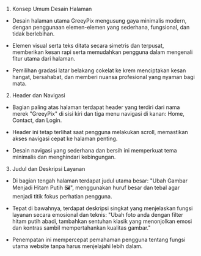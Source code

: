 1. Konsep Umum Desain Halaman
-	Desain halaman utama GreeyPix mengusung gaya minimalis modern, dengan penggunaan elemen-elemen yang sederhana, fungsional, dan tidak berlebihan.

-	Elemen visual serta teks ditata secara simetris dan terpusat, memberikan kesan rapi serta memudahkan pengguna dalam mengenali fitur utama dari halaman.

-	Pemilihan gradasi latar belakang cokelat ke krem menciptakan kesan hangat, bersahabat, dan memberi nuansa profesional yang nyaman bagi mata.

2. Header dan Navigasi
- Bagian paling atas halaman terdapat header yang terdiri dari nama merek "GreeyPix" di sisi kiri dan tiga menu navigasi di kanan: Home, Contact, dan Login.

- Header ini tetap terlihat saat pengguna melakukan scroll, memastikan akses navigasi cepat ke halaman penting.

- Desain navigasi yang sederhana dan bersih ini memperkuat tema minimalis dan menghindari kebingungan.

3. Judul dan Deskripsi Layanan
- Di bagian tengah halaman terdapat judul utama besar:
"Ubah Gambar Menjadi Hitam Putih 🖼️", menggunakan huruf besar dan tebal agar menjadi titik fokus perhatian pengguna.

- Tepat di bawahnya, terdapat deskripsi singkat yang menjelaskan fungsi layanan secara emosional dan teknis:
"Ubah foto anda dengan filter hitam putih abadi, tambahkan sentuhan klasik yang menonjolkan emosi dan kontras sambil mempertahankan kualitas gambar."

- Penempatan ini mempercepat pemahaman pengguna tentang fungsi utama website tanpa harus menjelajahi lebih dalam.




